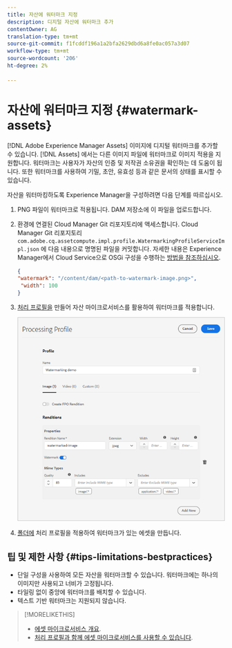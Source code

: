 ```yaml
---
title: 자산에 워터마크 지정
description: 디지털 자산에 워터마크 추가
contentOwner: AG
translation-type: tm+mt
source-git-commit: f1fcddf196a1a2bfa2629dbd6a8fe0ac057a3d07
workflow-type: tm+mt
source-wordcount: '206'
ht-degree: 2%

---
```



# 자산에 워터마크 지정 {#watermark-assets}

[!DNL Adobe Experience Manager Assets] 이미지에 디지털 워터마크를 추가할 수 있습니다. [!DNL Assets] 에서는 다른 이미지 파일에 워터마크로 이미지 적용을 지원합니다. 워터마크는 사용자가 자산의 인증 및 저작권 소유권을 확인하는 데 도움이 됩니다. 또한 워터마크를 사용하여 기밀, 초안, 유효성 등과 같은 문서의 상태를 표시할 수 있습니다.

자산을 워터마킹하도록 Experience Manager을 구성하려면 다음 단계를 따르십시오.

1. PNG 파일이 워터마크로 적용됩니다. DAM 저장소에 이 파일을 업로드합니다.

1. 환경에 연결된 Cloud Manager Git 리포지토리에 액세스합니다. Cloud Manager Git 리포지토리 `com.adobe.cq.assetcompute.impl.profile.WatermarkingProfileServiceImpl.json` 에 다음 내용으로 명명된 파일을 커밋합니다. 자세한 내용은 Experience Manager에서 Cloud Service으로 OSGi 구성을 수행하는 [방법을 참조하십시오](/help/implementing/deploying/configuring-osgi.md).

   ```json
   {
   "watermark": "/content/dam/<path-to-watermark-image.png>",
    "width": 100
   }
   ```

1. [처리 프로필을](/help/assets/asset-microservices-configure-and-use.md#create-custom-profile) 만들어 자산 마이크로서비스를 활용하여 워터마크를 적용합니다.

   ![워터마크를 만드는 자산 처리 프로필](assets/watermark-processing-profile.png)

1. [폴더에](/help/assets/asset-microservices-configure-and-use.md#use-profiles) 처리 프로필을 적용하여 워터마크가 있는 에셋을 만듭니다.

## 팁 및 제한 사항 {#tips-limitations-bestpractices}

* 단일 구성을 사용하여 모든 자산을 워터마크할 수 있습니다. 워터마크에는 하나의 이미지만 사용되고 너비가 고정됩니다.
* 타일링 없이 중앙에 워터마크를 배치할 수 있습니다.
* 텍스트 기반 워터마크는 지원되지 않습니다.

>[!MORELIKETHIS]
>
>* [에셋 마이크로서비스 개요](/help/assets/asset-microservices-overview.md).
>* [처리 프로필과 함께 에셋 마이크로서비스를 사용할 수 있습니다](/help/assets/asset-microservices-configure-and-use.md).


